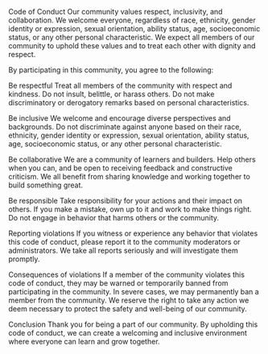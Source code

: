 Code of Conduct
Our community values respect, inclusivity, and collaboration. We welcome everyone, regardless of race, ethnicity, gender identity or expression, sexual orientation, ability status, age, socioeconomic status, or any other personal characteristic. We expect all members of our community to uphold these values and to treat each other with dignity and respect.

By participating in this community, you agree to the following:

Be respectful
Treat all members of the community with respect and kindness. Do not insult, belittle, or harass others. Do not make discriminatory or derogatory remarks based on personal characteristics.

Be inclusive
We welcome and encourage diverse perspectives and backgrounds. Do not discriminate against anyone based on their race, ethnicity, gender identity or expression, sexual orientation, ability status, age, socioeconomic status, or any other personal characteristic.

Be collaborative
We are a community of learners and builders. Help others when you can, and be open to receiving feedback and constructive criticism. We all benefit from sharing knowledge and working together to build something great.

Be responsible
Take responsibility for your actions and their impact on others. If you make a mistake, own up to it and work to make things right. Do not engage in behavior that harms others or the community.

Reporting violations
If you witness or experience any behavior that violates this code of conduct, please report it to the community moderators or administrators. We take all reports seriously and will investigate them promptly.

Consequences of violations
If a member of the community violates this code of conduct, they may be warned or temporarily banned from participating in the community. In severe cases, we may permanently ban a member from the community. We reserve the right to take any action we deem necessary to protect the safety and well-being of our community.

Conclusion
Thank you for being a part of our community. By upholding this code of conduct, we can create a welcoming and inclusive environment where everyone can learn and grow together.

